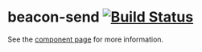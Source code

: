 beacon-send [![Build Status](https://travis-ci.org/ebidel/beacon-send.svg)](https://travis-ci.org/ebidel/beacon-send)
================

See the [component page](http://ebidel.github.io/beacon-send) for more information.
